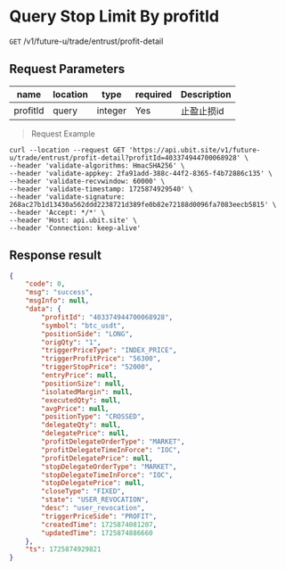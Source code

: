 # Query Stop Limit By profitId

`GET` /v1/future-u/trade/entrust/profit-detail

## Request Parameters

| name       | location    | type      | required | Description     |
|----------|-------|---------|----|--------|
| profitId | query | integer | Yes  | 止盈止损id |

> Request Example

```shell
curl --location --request GET 'https://api.ubit.site/v1/future-u/trade/entrust/profit-detail?profitId=403374944700068928' \
--header 'validate-algorithms: HmacSHA256' \
--header 'validate-appkey: 2fa91add-388c-44f2-8365-f4b72886c135' \
--header 'validate-recvwindow: 60000' \
--header 'validate-timestamp: 1725874929540' \
--header 'validate-signature: 268ac27b1d13430a562ddd2238721d389fe0b82e72188d0096fa7083eecb5815' \
--header 'Accept: */*' \
--header 'Host: api.ubit.site' \
--header 'Connection: keep-alive'
```

## Response result

```json
{
    "code": 0,
    "msg": "success",
    "msgInfo": null,
    "data": {
        "profitId": "403374944700068928",
        "symbol": "btc_usdt",
        "positionSide": "LONG",
        "origQty": "1",
        "triggerPriceType": "INDEX_PRICE",
        "triggerProfitPrice": "56300",
        "triggerStopPrice": "52000",
        "entryPrice": null,
        "positionSize": null,
        "isolatedMargin": null,
        "executedQty": null,
        "avgPrice": null,
        "positionType": "CROSSED",
        "delegateQty": null,
        "delegatePrice": null,
        "profitDelegateOrderType": "MARKET",
        "profitDelegateTimeInForce": "IOC",
        "profitDelegatePrice": null,
        "stopDelegateOrderType": "MARKET",
        "stopDelegateTimeInForce": "IOC",
        "stopDelegatePrice": null,
        "closeType": "FIXED",
        "state": "USER_REVOCATION",
        "desc": "user_revocation",
        "triggerPriceSide": "PROFIT",
        "createdTime": 1725874081207,
        "updatedTime": 1725874886660
    },
    "ts": 1725874929821
}
```

